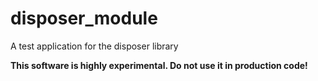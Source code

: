 # disposer_module
A test application for the disposer library

<b>This software is highly experimental. Do not use it in production code!</b>
